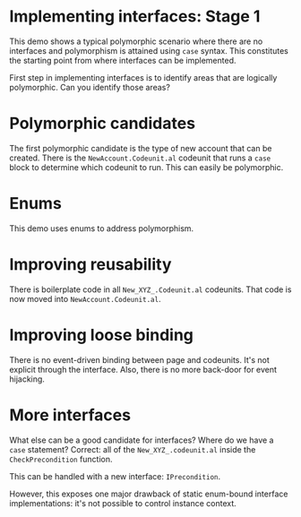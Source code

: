 # Implementing interfaces: Stage 1

This demo shows a typical polymorphic scenario where there are no interfaces and polymorphism is attained using `case` syntax. This constitutes the starting point from where interfaces can be implemented.

First step in implementing interfaces is to identify areas that are logically polymorphic. Can you identify those areas?

# Polymorphic candidates

The first polymorphic candidate is the type of new account that can be created. There is the `NewAccount.Codeunit.al` codeunit that runs a `case` block to determine which codeunit to run. This can easily be polymorphic.

# Enums

This demo uses enums to address polymorphism.

# Improving reusability

There is boilerplate code in all `New_XYZ_.Codeunit.al` codeunits. That code is now moved into `NewAccount.Codeunit.al`.

# Improving loose binding

There is no event-driven binding between page and codeunits. It's not explicit through the interface. Also, there is no more back-door for event hijacking.

# More interfaces

What else can be a good candidate for interfaces? Where do we have a `case` statement? Correct: all of the `New_XYZ_.codeunit.al` inside the `CheckPrecondition` function.

This can be handled with a new interface: `IPrecondition`.

However, this exposes one major drawback of static enum-bound interface implementations: it's not possible to control instance context.